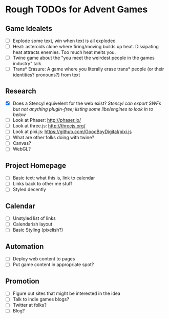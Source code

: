 Rough TODOs for Advent Games
============================


Game Idealets
-------------

- [ ] Explode some text, win when text is all exploded
- [ ] Heat: asteroids clone where firing/moving builds up heat. Dissipating heat attracts enemies. Too much heat melts you.
- [ ] Twine game about the "you meet the weirdest people in the games industry" talk
- [ ] Trans* Erasure: A game where you literally erase trans* people (or their identities? pronouns?) from text

Research
--------

- [x] Does a Stencyl equivelent for the web exist? *Stencyl can export SWFs but not anything plugin-free; listing some libs/engines to look in to below*
- [ ] Look at Phaser: http://phaser.io/
- [ ] Look at three.js: http://threejs.org/
- [ ] Look at pixi.js: https://github.com/GoodBoyDigital/pixi.js
- [ ] What are other folks doing with twine?
- [ ] Canvas? 
- [ ] WebGL?

Project Homepage
----------------

- [ ] Basic text: what this is, link to calendar
- [ ] Links back to other me stuff
- [ ] Styled decently

Calendar
--------

- [ ] Unstyled list of links
- [ ] Calendarish layout
- [ ] Basic Styling (pixelish?)

Automation
----------

- [ ] Deploy web content to pages
- [ ] Put game content in appropriate spot?

Promotion
---------

- [ ] Figure out sites that might be interested in the idea
- [ ] Talk to indie games blogs?
- [ ] Twitter at folks?
- [ ] Blog?
